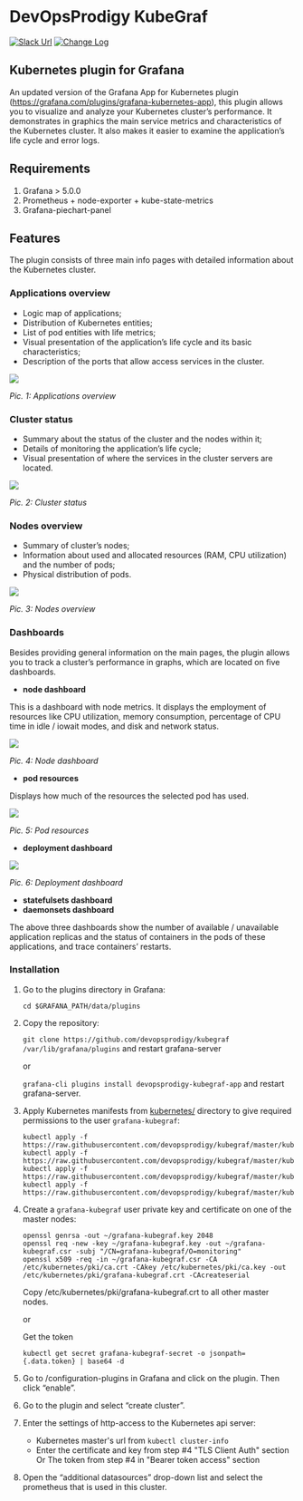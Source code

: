 # DevOpsProdigy KubeGraf
[![Slack Url](https://img.shields.io/badge/Slack-channel-red)](https://join.slack.com/t/devopsprodigygroup/shared_invite/enQtODM0Nzc2NjkwNzkwLTgwMGUwYzFiMDU1N2Y2OWM2NjdiYTc2YjU2NDFmYjQ1NDY5YzM1OGYwMDRjOWZmNDYxOTMxODYzZjc0Mjg3MDc)
[![Change Log](https://img.shields.io/badge/change-log-blue.svg?style=flat)](https://github.com/devopsprodigy/kubegraf/blob/master/CHANGELOG.md)
## Kubernetes plugin for Grafana

An updated version of the Grafana App for Kubernetes plugin (https://grafana.com/plugins/grafana-kubernetes-app), this plugin allows you to visualize and analyze your Kubernetes cluster’s performance. It demonstrates in graphics the main service metrics and characteristics of the Kubernetes cluster. It also makes it easier to examine the application’s life cycle and error logs.

## Requirements

1. Grafana > 5.0.0
2. Prometheus + node-exporter + kube-state-metrics
1. Grafana-piechart-panel

## Features

The plugin consists of three main info pages with detailed information about the Kubernetes cluster.

### Applications overview

- Logic map of applications;
- Distribution of Kubernetes entities;
- List of pod entities with life metrics;
- Visual presentation of the application’s life cycle and its basic characteristics;
- Description of the ports that allow access services in the cluster.

![](https://devopsprodigy.com/img/dop-kubegraf/applications_overview_1.png)

*Pic. 1:  Applications overview*

### Cluster status

- Summary about the status of the cluster and the nodes within it;
- Details of monitoring the application’s life cycle;
- Visual presentation of where the services in the cluster servers are located.

![](https://devopsprodigy.com/img/dop-kubegraf/cluster_status.png)

*Pic. 2: Cluster status*

### Nodes overview

- Summary of cluster’s nodes;
- Information about used and allocated resources (RAM, CPU utilization) and the number of pods;
- Physical distribution of pods.

![](https://devopsprodigy.com/img/dop-kubegraf/nodes_overview.png)

*Pic. 3: Nodes overview*

### Dashboards

Besides providing general information on the main pages, the plugin allows you to track a cluster’s performance in graphs, which are located on five dashboards.

- **node dashboard**

This is a dashboard with node metrics. It displays the employment of resources like CPU utilization, memory consumption, percentage of CPU time in idle / iowait modes, and disk and network status.

![](https://devopsprodigy.com/img/dop-kubegraf/node_dashboard_1.png)

*Pic. 4: Node dashboard*

- **pod resources**

Displays how much of the resources the selected pod has used.

![](https://devopsprodigy.com/img/dop-kubegraf/pod_resources_dashboard.png)

*Pic. 5: Pod resources*

- **deployment dashboard**

![](https://devopsprodigy.com/img/dop-kubegraf/deployment_dashboard.png)

*Pic. 6: Deployment dashboard*

- **statefulsets dashboard**
- **daemonsets dashboard**

The above three dashboards show the number of available / unavailable application replicas and the status of containers in the pods of these applications, and trace containers’ restarts.

### Installation


1. Go to the plugins directory in Grafana:

	`cd $GRAFANA_PATH/data/plugins`

2. Copy the repository:

	`git clone https://github.com/devopsprodigy/kubegraf  /var/lib/grafana/plugins` and restart grafana-server

	or

	`grafana-cli plugins install devopsprodigy-kubegraf-app` and restart grafana-server.

3. Apply Kubernetes manifests from [kubernetes/](kubernetes/) directory to give
     required permissions to the user `grafana-kubegraf`:
      ```
      kubectl apply -f https://raw.githubusercontent.com/devopsprodigy/kubegraf/master/kubernetes/serviceaccount.yaml
      kubectl apply -f https://raw.githubusercontent.com/devopsprodigy/kubegraf/master/kubernetes/clusterrole.yaml
      kubectl apply -f https://raw.githubusercontent.com/devopsprodigy/kubegraf/master/kubernetes/clusterrolebinding.yaml
      kubectl apply -f https://raw.githubusercontent.com/devopsprodigy/kubegraf/master/kubernetes/secret.yaml
      ```

4. Create a `grafana-kubegraf` user private key and certificate on one of the
      master nodes:
      ```
      openssl genrsa -out ~/grafana-kubegraf.key 2048
      openssl req -new -key ~/grafana-kubegraf.key -out ~/grafana-kubegraf.csr -subj "/CN=grafana-kubegraf/O=monitoring"
      openssl x509 -req -in ~/grafana-kubegraf.csr -CA /etc/kubernetes/pki/ca.crt -CAkey /etc/kubernetes/pki/ca.key -out /etc/kubernetes/pki/grafana-kubegraf.crt -CAcreateserial
      ```
     Copy /etc/kubernetes/pki/grafana-kubegraf.crt to all other master nodes.

    or

    Get the token
    ```
    kubectl get secret grafana-kubegraf-secret -o jsonpath={.data.token} | base64 -d
    ```

5. Go to /configuration-plugins in Grafana and click on the plugin. Then click “enable”.

6. Go to the plugin and select “create cluster”.

7. Enter the settings of http-access to the Kubernetes api server:
    * Kubernetes master's url from `kubectl cluster-info`
    * Enter the certificate and key from step #4  "TLS Client Auth" section
      Or
      The token from step #4 in "Bearer token access" section

8. Open the “additional datasources” drop-down list and select the prometheus that is used in this cluster.
